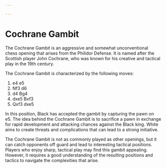```yaml
---

---
```

# Cochrane Gambit

The Cochrane Gambit is an aggressive and somewhat unconventional chess opening that arises from the Philidor Defense. It is named after the Scottish player John Cochrane, who was known for his creative and tactical play in the 19th century.

The Cochrane Gambit is characterized by the following moves:

1. e4 e5
2. Nf3 d6
3. d4 Bg4
4. dxe5 Bxf3
5. Qxf3 dxe5

In this position, Black has accepted the gambit by capturing the pawn on e5. The idea behind the Cochrane Gambit is to sacrifice a pawn in exchange for rapid development and attacking chances against the Black king. White aims to create threats and complications that can lead to a strong initiative.

The Cochrane Gambit is not as commonly played as other openings, but it can catch opponents off guard and lead to interesting tactical positions. Players who enjoy sharp, tactical play may find this gambit appealing. However, it requires a good understanding of the resulting positions and tactics to navigate the complexities that arise.